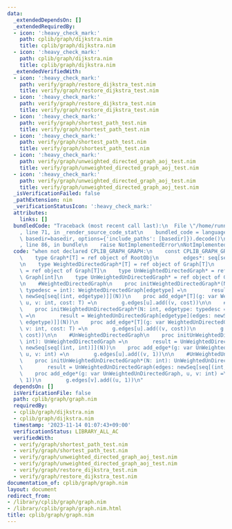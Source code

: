 ```yaml
---
data:
  _extendedDependsOn: []
  _extendedRequiredBy:
  - icon: ':heavy_check_mark:'
    path: cplib/graph/dijkstra.nim
    title: cplib/graph/dijkstra.nim
  - icon: ':heavy_check_mark:'
    path: cplib/graph/dijkstra.nim
    title: cplib/graph/dijkstra.nim
  _extendedVerifiedWith:
  - icon: ':heavy_check_mark:'
    path: verify/graph/restore_dijkstra_test.nim
    title: verify/graph/restore_dijkstra_test.nim
  - icon: ':heavy_check_mark:'
    path: verify/graph/restore_dijkstra_test.nim
    title: verify/graph/restore_dijkstra_test.nim
  - icon: ':heavy_check_mark:'
    path: verify/graph/shortest_path_test.nim
    title: verify/graph/shortest_path_test.nim
  - icon: ':heavy_check_mark:'
    path: verify/graph/shortest_path_test.nim
    title: verify/graph/shortest_path_test.nim
  - icon: ':heavy_check_mark:'
    path: verify/graph/unweighted_directed_graph_aoj_test.nim
    title: verify/graph/unweighted_directed_graph_aoj_test.nim
  - icon: ':heavy_check_mark:'
    path: verify/graph/unweighted_directed_graph_aoj_test.nim
    title: verify/graph/unweighted_directed_graph_aoj_test.nim
  _isVerificationFailed: false
  _pathExtension: nim
  _verificationStatusIcon: ':heavy_check_mark:'
  attributes:
    links: []
  bundledCode: "Traceback (most recent call last):\n  File \"/home/runner/.local/lib/python3.10/site-packages/onlinejudge_verify/documentation/build.py\"\
    , line 71, in _render_source_code_stat\n    bundled_code = language.bundle(stat.path,\
    \ basedir=basedir, options={'include_paths': [basedir]}).decode()\n  File \"/home/runner/.local/lib/python3.10/site-packages/onlinejudge_verify/languages/nim.py\"\
    , line 86, in bundle\n    raise NotImplementedError\nNotImplementedError\n"
  code: "when not declared CPLIB_GRAPH_GRAPH:\n    const CPLIB_GRAPH_GRAPH* = 1\n\n\
    \    type Graph*[T] = ref object of RootObj\n        edges*: seq[seq[(int, T)]]\n\
    \n    type WeightedDirectedGraph*[T] = ref object of Graph[T]\n    type WeightedUnDirectedGraph*[T]\
    \ = ref object of Graph[T]\n    type UnWeightedDirectedGraph* = ref object of\
    \ Graph[int]\n    type UnWeightedUnDirectedGraph* = ref object of Graph[int]\n\
    \n    #WeightedDirectedGraph\n    proc initWeightedDirectedGraph*(N: int, edgetype:\
    \ typedesc = int): WeightedDirectedGraph[edgetype] =\n        result = WeightedDirectedGraph[edgetype](edges:\
    \ newSeq[seq[(int, edgetype)]](N))\n    proc add_edge*[T](g: var WeightedDirectedGraph[T],\
    \ u, v: int, cost: T) =\n        g.edges[u].add((v, cost))\n\n    #WeightedUnDirectedGraph\n\
    \    proc initWeightedUnDirectedGraph*(N: int, edgetype: typedesc = int): WeightedUnDirectedGraph[edgetype]\
    \ =\n        result = WeightedUnDirectedGraph[edgetype](edges: newSeq[seq[(int,\
    \ edgetype)]](N))\n    proc add_edge*[T](g: var WeightedUnDirectedGraph[T], u,\
    \ v: int, cost: T) =\n        g.edges[u].add((v, cost))\n        g.edges[v].add((u,\
    \ cost))\n\n    #UnWeightedDirectedGraph\n    proc initUnWeightedDirectedGraph*(N:\
    \ int): UnWeightedDirectedGraph =\n        result = UnWeightedDirectedGraph(edges:\
    \ newSeq[seq[(int, int)]](N))\n    proc add_edge*(g: var UnWeightedDirectedGraph,\
    \ u, v: int) =\n        g.edges[u].add((v, 1))\n\n    #UnWeightedUnDirectedGraph\n\
    \    proc initUnWeightedUnDirectedGraph*(N: int): UnWeightedUnDirectedGraph =\n\
    \        result = UnWeightedUnDirectedGraph(edges: newSeq[seq[(int, int)]](N))\n\
    \    proc add_edge*(g: var UnWeightedUnDirectedGraph, u, v: int) =\n        g.edges[u].add((v,\
    \ 1))\n        g.edges[v].add((u, 1))\n"
  dependsOn: []
  isVerificationFile: false
  path: cplib/graph/graph.nim
  requiredBy:
  - cplib/graph/dijkstra.nim
  - cplib/graph/dijkstra.nim
  timestamp: '2023-11-14 01:07:43+09:00'
  verificationStatus: LIBRARY_ALL_AC
  verifiedWith:
  - verify/graph/shortest_path_test.nim
  - verify/graph/shortest_path_test.nim
  - verify/graph/unweighted_directed_graph_aoj_test.nim
  - verify/graph/unweighted_directed_graph_aoj_test.nim
  - verify/graph/restore_dijkstra_test.nim
  - verify/graph/restore_dijkstra_test.nim
documentation_of: cplib/graph/graph.nim
layout: document
redirect_from:
- /library/cplib/graph/graph.nim
- /library/cplib/graph/graph.nim.html
title: cplib/graph/graph.nim
---
```

